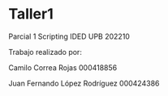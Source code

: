 # Taller1
Parcial 1 Scripting IDED UPB 202210
 
 Trabajo realizado por:

 Camilo Correa Rojas 000418856

 Juan Fernando López Rodríguez 000424386

